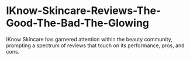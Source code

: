 # IKnow-Skincare-Reviews-The-Good-The-Bad-The-Glowing
IKnow Skincare has garnered attention within the beauty community, prompting a spectrum of reviews that touch on its performance, pros, and cons. 
